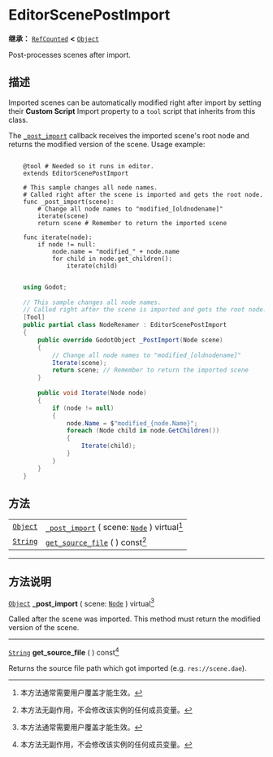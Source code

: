 <!-- ⚠ 请勿编辑本文件 ⚠ -->
<!-- 本文档使用脚本从 WeDot 引擎源码仓库生成。 -->
<!-- 生成脚本：https://github.com/WeDot-Engine/WeDot/tree/4.3/doc/tools/make_md.py； -->
<!-- 原文件：https://github.com/WeDot-Engine/WeDot/tree/4.3/doc/classes/EditorScenePostImport.xml。 -->

<div id="_class_editorscenepostimport"></div>

# EditorScenePostImport

**继承：** [`RefCounted`](class_refcounted.md) **<** [`Object`](class_object.md)

Post-processes scenes after import.

## 描述

Imported scenes can be automatically modified right after import by setting their **Custom Script** Import property to a `tool` script that inherits from this class.

The [`_post_import`](#class_editorscenepostimport_private_method__post_import) callback receives the imported scene's root node and returns the modified version of the scene. Usage example:



```gdscript

    @tool # Needed so it runs in editor.
    extends EditorScenePostImport
    
    # This sample changes all node names.
    # Called right after the scene is imported and gets the root node.
    func _post_import(scene):
        # Change all node names to "modified_[oldnodename]"
        iterate(scene)
        return scene # Remember to return the imported scene
    
    func iterate(node):
        if node != null:
            node.name = "modified_" + node.name
            for child in node.get_children():
                iterate(child)
```

```csharp

    using Godot;
    
    // This sample changes all node names.
    // Called right after the scene is imported and gets the root node.
    [Tool]
    public partial class NodeRenamer : EditorScenePostImport
    {
        public override GodotObject _PostImport(Node scene)
        {
            // Change all node names to "modified_[oldnodename]"
            Iterate(scene);
            return scene; // Remember to return the imported scene
        }
    
        public void Iterate(Node node)
        {
            if (node != null)
            {
                node.Name = $"modified_{node.Name}";
                foreach (Node child in node.GetChildren())
                {
                    Iterate(child);
                }
            }
        }
    }
```







## 方法

|||
|:-:|:--|
| [`Object`](class_object.md) | [`_post_import`](class_editorscenepostimportmd#class_editorscenepostimport_private_method__post_import) ( scene: [`Node`](class_node.md) ) virtual[^virtual] |
| [`String`](class_string.md) | [`get_source_file`](class_editorscenepostimportmd#class_editorscenepostimport_method_get_source_file) ( ) const[^const]                                      |

<!-- rst-class:: classref-section-separator -->

---

## 方法说明

<div id="_class_editorscenepostimport_private_method__post_import"></div>

[`Object`](class_object.md) **_post_import** ( scene: [`Node`](class_node.md) ) virtual[^virtual]<div id="class_editorscenepostimport_private_method__post_import"></div>

Called after the scene was imported. This method must return the modified version of the scene.

<!-- rst-class:: classref-item-separator -->

---

<div id="_class_editorscenepostimport_method_get_source_file"></div>

[`String`](class_string.md) **get_source_file** ( ) const[^const]<div id="class_editorscenepostimport_method_get_source_file"></div>

Returns the source file path which got imported (e.g. `res://scene.dae`).

[^virtual]: 本方法通常需要用户覆盖才能生效。
[^const]: 本方法无副作用，不会修改该实例的任何成员变量。
[^vararg]: 本方法除了能接受在此处描述的参数外，还能够继续接受任意数量的参数。
[^constructor]: 本方法用于构造某个类型。
[^static]: 调用本方法无需实例，可直接使用类名进行调用。
[^operator]: 本方法描述的是使用本类型作为左操作数的有效运算符。
[^bitfield]: 这个值是由下列位标志构成位掩码的整数。
[^void]: 无返回值。
